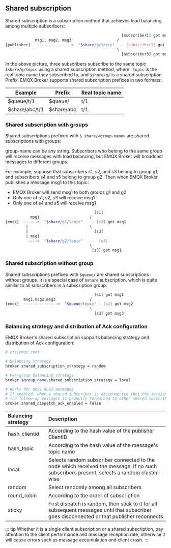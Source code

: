## Shared subscription

Shared subscription is a subscription method that achieves load balancing among multiple subscribers:

```bash
                                                   [subscriber1] got msg1
             msg1, msg2, msg3                    /
[publisher]  ---------------->  "$share/g/topic"  -- [subscriber2] got msg2
                                                 \
                                                   [subscriber3] got msg3
```

In the above picture, three subscribers subscribe to the same topic `$share/g/topic` using a shared subscription method, where ` topic` is the real topic name they subscribed to, and `$share/g/`  is a shared subscription Prefix. EMQX Broker supports shared subscription prefixes in two formats:

| Example         | Prefix      | Real topic name |
| --------------- | ----------- | --------------- |
| $queue/t/1      | $queue/     | t/1             |
| $share/abc/t/1  | $share/abc  | t/1             |


### Shared subscription with groups

Shared subscriptions prefixed with `$ share/<group-name>` are shared subscriptions with groups:

group-name can be any string. Subscribers who belong to the same group will receive messages with load balancing, but EMQX Broker will broadcast messages to different groups.

For example, suppose that subscribers s1, s2, and s3 belong to group g1, and subscribers s4 and s5 belong to group g2. Then when EMQX Broker publishes a message msg1 to this topic:

- EMQX Broker will send msg1 to both groups g1 and g2
- Only one of s1, s2, s3 will receive msg1
- Only one of s4 and s5 will receive msg1

```bash
                                       [s1]
           msg1                      /
[emqx]  ------>  "$share/g1/topic"    - [s2] got msg1
         |                           \
         |                             [s3]
         | msg1
          ---->  "$share/g2/topic"   --  [s4]
                                     \
                                      [s5] got msg1
```

### Shared subscription without group

Shared subscriptions prefixed with `$queue/` are shared subscriptions without groups. It is a special case of `$share` subscription, which is quite similar to all subscribers in a subscription group:

```bash
                                       [s1] got msg1
        msg1,msg2,msg3               /
[emqx]  --------------->  "$queue/topic" - [s2] got msg2
                                     \
                                       [s3] got msg3
```

### Balancing strategy and distribution of Ack configuration

EMQX Broker's shared subscription supports balancing strategy and distribution of Ack configuration:

```bash
# etc/emqx.conf

# balancing strategy
broker.shared_subscription_strategy = random

# Per-group balancing strategy
broker.$group_name.shared_subscription_strategy = local

# Works for QoS1 QoS2 messages
# If enabled, when a shared subscriber is disconnected (but the session is still stored in the server)
# the follow-up messages is promptly forwarded to other shared subscribers in the group
broker.shared_dispatch_ack_enabled = false
```

| Balancing strategy |             Description             |
| :------------ | :------------------------------------------------------------------- |
| hash_clientid | According to the hash value of the publisher ClientID |
| hash_topic    | According to the hash value of the message's topic name |
| local         | Selects random subscriber connected to the node which received the message. If no such subscribers present, selects a random cluster-wise |
| random        | Select randomly among all subscribers |
| round_robin   | According to the order of subscription |
| sticky        | First dispatch is random, then stick to it for all subsequent messages until that subscriber goes disconnected or that publisher reconnects |

::: tip
Whether it is a single client subscription or a shared subscription, pay attention to the client performance and message reception rate, otherwise it will cause errors such as message accumulation and client crash.
:::
